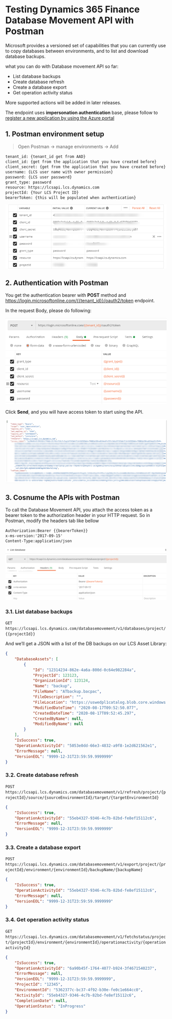 # Testing Dynamics 365 Finance Database Movement API with Postman


Microsoft provides a versioned set of capabilities that you can currently use to copy databases between environments, and to list and download database backups.

what you can do with Database movement API so far:

- List database backups
- Create database refresh
- Create a database export
- Get operation activity status

More supported actions will be added in later releases.

The endpoint uses **impersonation authentication** base, please follow to [register a new application by using the Azure portal](https://docs.microsoft.com/en-us/dynamics365/fin-ops-core/dev-itpro/database/api/dbmovement-api-authentication##register-a-new-application-by-using-the-azure-portal)

## 1. Postman environment setup

> Open Postman -> manage environments -> Add

```text
tenant_id: {tenant_id get from AAD}
client_id: {get from the application that you have created before}
client_secret: {get from the application that you have created before}
username: {LCS user name with owner permission}
password: {LCS user password}
grant_type: password
resource: https://lcsapi.lcs.dynamics.com
projectId: {Your LCS Project ID}
bearerToken: {this will be populated when authentication}
```

![Postman environment setup](testing-dynamics-365-finance-database-movement-api-with-postman_1.png "Postman environment setup")

## 2. Authentication with Postman

You get the authentication bearer with **POST** method and https://login.microsoftonline.com/{{tenant_id}}/oauth2/token endpoint.

In the request Body, please do following:

![Authentication with Postman](testing-dynamics-365-finance-database-movement-api-with-postman_2.png "Authentication with Postman")

Click **Send**, and you will have access token to start using the API.

![token](testing-dynamics-365-finance-database-movement-api-with-postman_3.png "token")

## 3. Cosnume the APIs with Postman

To call the Database Movement API, you attach the access token as a bearer token to the authorization header in your HTTP request. So in Postman, modify the headers tab like bellow

```api
Authorization:Bearer {{bearerToken}}
x-ms-version:'2017-09-15'
Content-Type:application/json
```

![Cosnume](testing-dynamics-365-finance-database-movement-api-with-postman_4.png "Cosnume")

### 3.1. List database backups

`
GET https://lcsapi.lcs.dynamics.com/databasemovement/v1/databases/project/{{projectId}}
`

And we’ll get a JSON with a list of the DB backups on our LCS Asset Library:

```json
{
    "DatabaseAssets": [
        {
            "Id": "12314234-862e-4a6a-800d-0c64e982284a",
            "ProjectId": 123123,
            "OrganizationId": 123124,
            "Name": "backup",
            "FileName": "ATbackup.bacpac",
            "FileDescription": "",
            "FileLocation": "https://uswedpl1catalog.blob.core.windows.net/product-ax7productname/******",
            "ModifiedDateTime": "2020-08-17T09:52:50.077",
            "CreatedDateTime": "2020-08-17T09:52:45.297",
            "CreatedByName": null,
            "ModifiedByName": null
        }
    ],
    "IsSuccess": true,
    "OperationActivityId": "5053e0dd-66e3-4832-a9f8-1e2d621562e1",
    "ErrorMessage": null,
    "VersionEOL": "9999-12-31T23:59:59.9999999"
}
```

### 3.2. Create database refresh

`
POST https://lcsapi.lcs.dynamics.com/databasemovement/v1/refresh/project/{projectId}/source/{sourceEnvironmentId}/target/{targetEnvironmentId}
`

```json
{
    "IsSuccess": true,
    "OperationActivityId": "55eb4327-9346-4c7b-82bd-fe8ef15112c6",
    "ErrorMessage": null,
    "VersionEOL": "9999-12-31T23:59:59.9999999"
}
```

### 3.3. Create a database export

`
POST https://lcsapi.lcs.dynamics.com/databasemovement/v1/export/project/{projectId}/environment/{environmentId}/backupName/{backupName}
`

```json
{
    "IsSuccess": true,
    "OperationActivityId": "55eb4327-9346-4c7b-82bd-fe8ef15112c6",
    "ErrorMessage": null,
    "VersionEOL": "9999-12-31T23:59:59.9999999"
}
```

### 3.4. Get operation activity status

`
GET https://lcsapi.lcs.dynamics.com/databasemovement/v1/fetchstatus/project/{projectId}/environment/{environmentId}/operationactivity/{operationactivityId}
`

```json
{
    "IsSuccess": true,
    "OperationActivityId": "6a90b45f-1764-4077-b924-3f4671540237",
    "ErrorMessage": null,
    "VersionEOL": "9999-12-31T23:59:59.9999999",
    "ProjectId": "12345",
    "EnvironmentId": "5362377c-bc37-4f92-b30e-fe0c1e664cc0",
    "ActivityId": "55eb4327-9346-4c7b-82bd-fe8ef15112c6",
    "CompletionDate": null,
    "OperationStatus": "InProgress"
}
```
